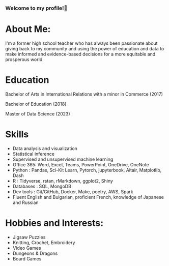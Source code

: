 ### Welcome to my profile!👋

# About Me:

I'm a former high school teacher who has always been passionate about giving back to my community and using the power of education and data to make informed and evidence-based decisions for a more equitable and prosperous world.

# Education

Bachelor of Arts in International Relations with a minor in Commerce (2017)

Bachelor of Education (2018)

Master of Data Science (2023)

# Skills

- Data analysis and visualization
- Statistical inference
- Supervised and unsupervised machine learning
- Office 365: Word, Excel, Teams, PowerPoint, OneDrive, OneNote
- Python : Pandas, Sci-Kit Learn, Pytorch, jupyterbook, Altair, Matplotlib, Dash 
- R : Tidyverse, rstan, rMarkdown, ggplot2, Shiny 
- Databases : SQL, MongoDB 
- Dev tools : Git/GitHub, Docker, Make, poetry, AWS, Spark
- Fluent English and Bulgarian, proficient French, knowledge of Japanese and Russian

# Hobbies and Interests:

- Jigsaw Puzzles
- Knitting, Crochet, Embroidery
- Video Games
- Dungeons & Dragons
- Board Games

